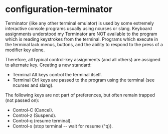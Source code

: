 # configuration-terminator

Terminator (like any other terminal emulator) is used by some extremely interactive console programs usually using ncurses or slang.
Keyboard assignments understood my Terminator are NOT available to the program which is reading keystrokes from the terminal.
Programs which execute in the terminal lack menus, buttons, and the ability to respond to the press of a modifier key alone.

Therefore, all typical control-key assignments (and all others) are assigned to alternate key.
Creating a new standard:
- Terminal Alt keys control the terminal itself.
- Terminal Ctrl keys are passed to the program using the terminal (see ncurses and slang).

The following keys are not part of preferences, but often remain trapped (not passed on):
- Control-C (Cancel).
- Control-z (Suspend).
- Control-q (resume terminal).
- Control-s (stop terminal -- wait for resume (^q)).
